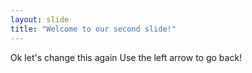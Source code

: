 ```yaml
---
layout: slide
title: "Welcome to our second slide!"
---
```

Ok let's change this again
Use the left arrow to go back!

